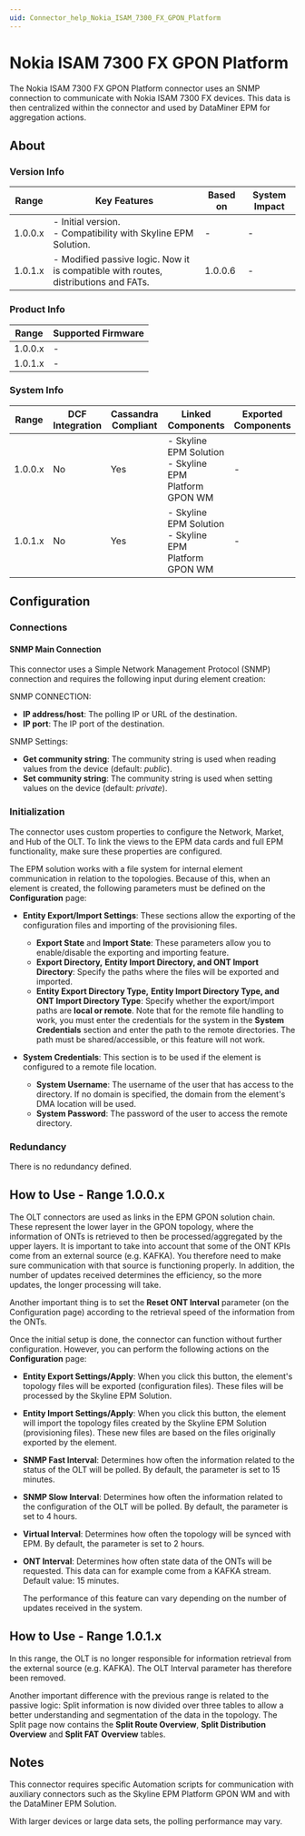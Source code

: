 ```yaml
---
uid: Connector_help_Nokia_ISAM_7300_FX_GPON_Platform
---
```


# Nokia ISAM 7300 FX GPON Platform

The Nokia ISAM 7300 FX GPON Platform connector uses an SNMP connection to communicate with Nokia ISAM 7300 FX devices. This data is then centralized within the connector and used by DataMiner EPM for aggregation actions.

## About

### Version Info

| Range   | Key Features                                                                        | Based on | System Impact |
|---------|-------------------------------------------------------------------------------------|----------|---------------|
| 1.0.0.x | - Initial version. <br>- Compatibility with Skyline EPM Solution.                   | -        | -             |
| 1.0.1.x | - Modified passive logic. Now it is compatible with routes, distributions and FATs. | 1.0.0.6  | -             |

### Product Info

| Range     | Supported Firmware     |
|-----------|------------------------|
| 1.0.0.x   | -                      |
| 1.0.1.x   | -                      |

### System Info

| Range   | DCF Integration | Cassandra Compliant | Linked Components                                         | Exported Components |
|---------|-----------------|---------------------|-----------------------------------------------------------|---------------------|
| 1.0.0.x | No              | Yes                 | - Skyline EPM Solution <br>- Skyline EPM Platform GPON WM | -                   |
| 1.0.1.x | No              | Yes                 | - Skyline EPM Solution <br>- Skyline EPM Platform GPON WM | -                   |

## Configuration

### Connections

#### SNMP Main Connection

This connector uses a Simple Network Management Protocol (SNMP) connection and requires the following input during element creation:

SNMP CONNECTION:

- **IP address/host**: The polling IP or URL of the destination.
- **IP port**: The IP port of the destination.

SNMP Settings:

- **Get community string**: The community string is used when reading values from the device (default: *public*).
- **Set community string**: The community string is used when setting values on the device (default: *private*).

### Initialization

The connector uses custom properties to configure the Network, Market, and Hub of the OLT. To link the views to the EPM data cards and full EPM functionality, make sure these properties are configured.

The EPM solution works with a file system for internal element communication in relation to the topologies. Because of this, when an element is created, the following parameters must be defined on the **Configuration** page:

- **Entity Export/Import Settings**: These sections allow the exporting of the configuration files and importing of the provisioning files.

  - **Export State** and **Import State**: These parameters allow you to enable/disable the exporting and importing feature.
  - **Export Directory,** **Entity Import Directory, and ONT Import Directory**: Specify the paths where the files will be exported and imported.
  - **Entity Export Directory Type,** **Entity Import Directory Type, and ONT Import Directory Type**: Specify whether the export/import paths are **local or remote**. Note that for the remote file handling to work, you must enter the credentials for the system in the **System Credentials** section and enter the path to the remote directories. The path must be shared/accessible, or this feature will not work.

- **System Credentials**: This section is to be used if the element is configured to a remote file location.

  - **System Username**: The username of the user that has access to the directory. If no domain is specified, the domain from the element's DMA location will be used.
  - **System Password**: The password of the user to access the remote directory.

### Redundancy

There is no redundancy defined.

## How to Use - Range 1.0.0.x

The OLT connectors are used as links in the EPM GPON solution chain. These represent the lower layer in the GPON topology, where the information of ONTs is retrieved to then be processed/aggregated by the upper layers. It is important to take into account that some of the ONT KPIs come from an external source (e.g. KAFKA). You therefore need to make sure communication with that source is functioning properly. In addition, the number of updates received determines the efficiency, so the more updates, the longer processing will take.

Another important thing is to set the **Reset ONT Interval** parameter (on the Configuration page) according to the retrieval speed of the information from the ONTs.

Once the initial setup is done, the connector can function without further configuration. However, you can perform the following actions on the **Configuration** page:

- **Entity Export Settings/Apply**: When you click this button, the element's topology files will be exported (configuration files). These files will be processed by the Skyline EPM Solution.
- **Entity Import Settings/Apply**: When you click this button, the element will import the topology files created by the Skyline EPM Solution (provisioning files). These new files are based on the files originally exported by the element.
- **SNMP Fast Interval**: Determines how often the information related to the status of the OLT will be polled. By default, the parameter is set to 15 minutes.
- **SNMP Slow Interval**: Determines how often the information related to the configuration of the OLT will be polled. By default, the parameter is set to 4 hours.
- **Virtual Interval**: Determines how often the topology will be synced with EPM. By default, the parameter is set to 2 hours.
- **ONT Interval**: Determines how often state data of the ONTs will be requested. This data can for example come from a KAFKA stream. Default value: 15 minutes.

  The performance of this feature can vary depending on the number of updates received in the system.

## How to Use - Range 1.0.1.x

In this range, the OLT is no longer responsible for information retrieval from the external source (e.g. KAFKA). The OLT Interval parameter has therefore been removed.

Another important difference with the previous range is related to the passive logic: Split information is now divided over three tables to allow a better understanding and segmentation of the data in the topology. The Split page now contains the **Split Route Overview**, **Split Distribution Overview** and **Split FAT** **Overview** tables.

## Notes

This connector requires specific Automation scripts for communication with auxiliary connectors such as the Skyline EPM Platform GPON WM and with the DataMiner EPM Solution.

With larger devices or large data sets, the polling performance may vary.
